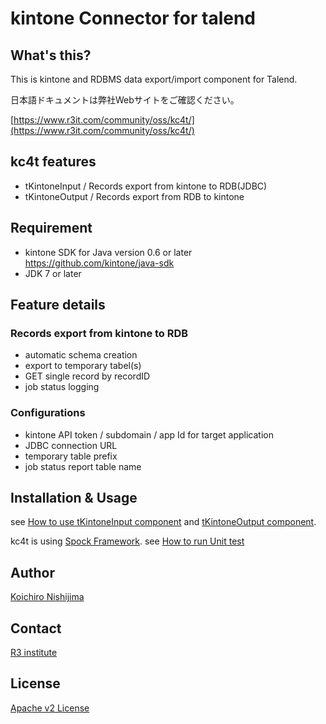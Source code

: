 # kintone Connector for talend

## What's this?

This is kintone and RDBMS data export/import component for Talend.

日本語ドキュメントは弊社Webサイトをご確認ください。

[https://www.r3it.com/community/oss/kc4t/](https://www.r3it.com/community/oss/kc4t/)

## kc4t features

* tKintoneInput / Records export from kintone to RDB(JDBC)
* tKintoneOutput / Records export from RDB to kintone

## Requirement

* kintone SDK for Java version 0.6 or later https://github.com/kintone/java-sdk
* JDK 7 or later

## Feature details

### Records export from kintone to RDB

* automatic schema creation 
* export to temporary tabel(s)
* GET single record by recordID
* job status logging

### Configurations

* kintone API token / subdomain / app Id for target application
* JDBC connection URL
* temporary table prefix
* job status report table name

## Installation & Usage

see [How to use tKintoneInput component](docs/howto-tKintoneInput.md) and [tKintoneOutput component](docs/howto-tKintoneOutput.md).

kc4t is using [Spock Framework](http://docs.spockframework.org/). see [How to run Unit test](docs/howto-runUnitTest.md)

## Author

[Koichiro Nishijima](https://github.com/k-nishijima)

## Contact

[R3 institute](http://www.r3it.com/)

## License

[Apache v2 License](http://www.apache.org/licenses/LICENSE-2.0.html)
